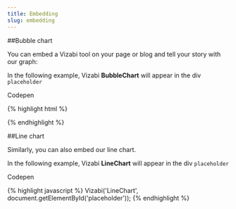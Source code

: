 ```yaml
---
title: Embedding
slug: embedding
---
```


##Bubble chart

You can embed a Vizabi tool on your page or blog and tell your story with our graph:

<div id="bubble-chart-placeholder" class="vizabi-placeholder no-border"></div>

In the following example, Vizabi **BubbleChart** will appear in the div `placeholder`

<a onclick='openBubbleChartExample()' class="button code-btn"><i class='fa fa-codepen'></i> Codepen</a>

{% highlight html %}
<link rel="stylesheet" type="text/css" href="path/to/vizabi.css">
<script src="path/to/vizabi.js"></script>
<div id='placeholder' width="600px" height="400px"></div>
<script>
	var viz = Vizabi('BubbleChart', document.getElementById('placeholder'));
</script>
{% endhighlight %}

##Line chart

Similarly, you can also embed our line chart.

<div id="line-chart-placeholder" class="vizabi-placeholder no-border"></div>

In the following example, Vizabi **LineChart** will appear in the div `placeholder`

<a onclick='openLineChartExample()' class="button code-btn"><i class='fa fa-codepen'></i> Codepen</a>

{% highlight javascript %}
Vizabi('LineChart', document.getElementById('placeholder'));
{% endhighlight %}





<script>

function openBubbleChartExample() {
	viewOnCodepen("Bubble Chart", "var viz = Vizabi('BubbleChart', document.getElementById('placeholder'), { data: { reader: 'csv-file', path: '"+CODEPEN_WAFFLE_ADDRESS+"' }});");
}
    function openLineChartExample() {
	viewOnCodepen("Line Chart", "var viz = Vizabi('LineChart', document.getElementById('placeholder'), { data: { reader: 'csv-file', path: '"+CODEPEN_WAFFLE_ADDRESS+"' }});");
}

ready(function() {

	Vizabi('BubbleChart', document.getElementById('bubble-chart-placeholder'), {
			data: {
				reader: 'csv-file',
				path: WAFFLE_ADDRESS
			}
		}
	);
    
    Vizabi('LineChart', document.getElementById('line-chart-placeholder'), {
			data: {
				reader: 'csv-file',
				path: WAFFLE_ADDRESS
			}
		}
	);
    

});
</script>